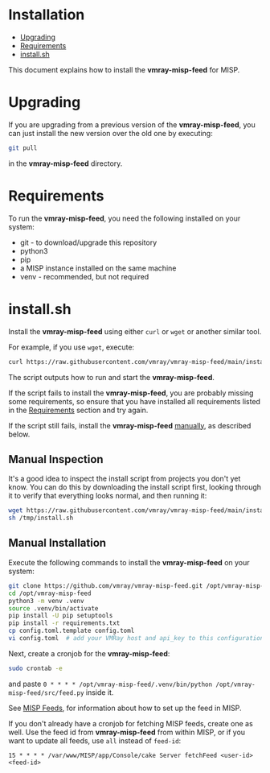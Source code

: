 # Installation

- [Upgrading](#upgrading)
- [Requirements](#requirements)
- [install.sh](#install.sh)

This document explains how to install the **vmray-misp-feed** for MISP.

# Upgrading
If you are upgrading from a previous version of the **vmray-misp-feed**, you can just install the new version over the old one by executing:
```bash
git pull
```
in the **vmray-misp-feed** directory.

# Requirements
To run the **vmray-misp-feed**, you need the following installed on your system:
* git  - to download/upgrade this repository
* python3
* pip
* a MISP instance installed on the same machine
* venv - recommended, but not required

# install.sh

Install the **vmray-misp-feed** using either `curl` or `wget` or another similar tool.

For example, if you use `wget`, execute:

```bash
curl https://raw.githubusercontent.com/vmray/vmray-misp-feed/main/install.sh | sh
```

The script outputs how to run and start the **vmray-misp-feed**.

If the script fails to install the **vmray-misp-feed**, you are probably missing some requirements, so ensure that you have installed all requirements listed in the [Requirements](#requirements) section and try again.

If the script still fails, install the **vmray-misp-feed** [manually](#manual-installation), as described below.

## Manual Inspection
It's a good idea to inspect the install script from projects you don't yet know.
You can do this by downloading the install script first, looking through it to verify that everything looks normal, and then running it:

```bash
wget https://raw.githubusercontent.com/vmray/vmray-misp-feed/main/install.sh -O /tmp/install.sh
sh /tmp/install.sh
```

## Manual Installation
Execute the following commands to install the **vmray-misp-feed** on your system:
```bash
git clone https://github.com/vmray/vmray-misp-feed.git /opt/vmray-misp-feed
cd /opt/vmray-misp-feed
python3 -m venv .venv
source .venv/bin/activate
pip install -U pip setuptools
pip install -r requirements.txt
cp config.toml.template config.toml
vi config.toml  # add your VMRay host and api_key to this configuration file
```

Next, create a cronjob for the **vmray-misp-feed**:
```bash
sudo crontab -e
```
and paste `0 * * * * /opt/vmray-misp-feed/.venv/bin/python /opt/vmray-misp-feed/src/feed.py` inside it.

See [MISP Feeds](../misp-feeds.md), for information about how to set up the feed in MISP.

If you don't already have a cronjob for fetching MISP feeds, create one as well. Use the feed id from **vmray-misp-feed** from within MISP, or if you want to update all feeds, use `all` instead of `feed-id`:
```
15 * * * * /var/www/MISP/app/Console/cake Server fetchFeed <user-id> <feed-id>
```
